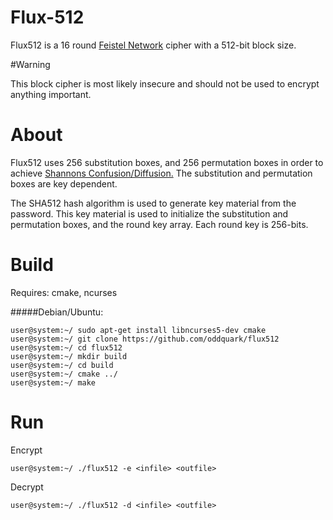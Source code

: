 # Flux-512

Flux512 is a 16 round <a href="https://en.wikipedia.org/wiki/Feistel_cipher">Feistel Network</a> cipher with a 512-bit block size. 

#Warning

This block cipher is most likely insecure and should not be used to encrypt anything important.

# About

Flux512 uses 256 substitution boxes, and 256 permutation boxes in order to achieve <a href="https://en.wikipedia.org/wiki/Confusion_and_diffusion">Shannons Confusion/Diffusion.</a> The substitution and permutation boxes are key dependent.

The SHA512 hash algorithm is used to generate key material from the password. This key material is used to initialize the substitution and permutation boxes, and the round key array. Each round key is 256-bits.

# Build

Requires: cmake, ncurses

#####Debian/Ubuntu:
```
user@system:~/ sudo apt-get install libncurses5-dev cmake
user@system:~/ git clone https://github.com/oddquark/flux512
user@system:~/ cd flux512
user@system:~/ mkdir build
user@system:~/ cd build
user@system:~/ cmake ../
user@system:~/ make
```

# Run

Encrypt
```
user@system:~/ ./flux512 -e <infile> <outfile>
```
Decrypt
```
user@system:~/ ./flux512 -d <infile> <outfile>

```
